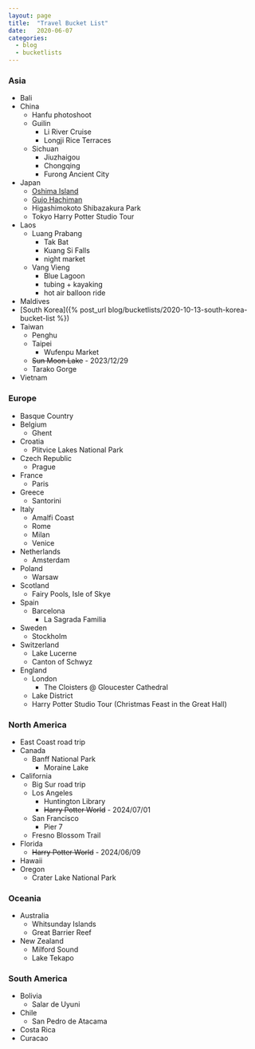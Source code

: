 ```yaml
---
layout: page
title:  "Travel Bucket List"
date:   2020-06-07
categories:
  - blog
  - bucketlists
---
```


### Asia
* Bali
* China
    * Hanfu photoshoot
    * Guilin
        * Li River Cruise
        * Longji Rice Terraces
    * Sichuan
        * Jiuzhaigou
        * Chongqing
        * Furong Ancient City
* Japan
    * [Oshima Island](http://www.eatyourkimchi.com/adventures-in-oshima/)
    * [Gujo Hachiman](https://youtu.be/Fqpr_2uKzwY)
    * Higashimokoto Shibazakura Park
    * Tokyo Harry Potter Studio Tour
* Laos
    * Luang Prabang
        * Tak Bat
        * Kuang Si Falls
        * night market
    * Vang Vieng
        * Blue Lagoon
        * tubing + kayaking
        * hot air balloon ride
* Maldives
* [South Korea]({% post_url blog/bucketlists/2020-10-13-south-korea-bucket-list %})
* Taiwan
    * Penghu
    * Taipei
        * Wufenpu Market
    * ~~Sun Moon Lake~~ - 2023/12/29
    * Tarako Gorge
* Vietnam

### Europe
* Basque Country
* Belgium
    * Ghent
* Croatia
    * Plitvice Lakes National Park
* Czech Republic
    * Prague
* France
    * Paris
* Greece
    * Santorini
* Italy
    * Amalfi Coast
    * Rome
    * Milan
    * Venice
* Netherlands
    * Amsterdam
* Poland
    * Warsaw
* Scotland
    * Fairy Pools, Isle of Skye
* Spain
    * Barcelona
        * La Sagrada Familia
* Sweden
    * Stockholm
* Switzerland
    * Lake Lucerne
    * Canton of Schwyz
* England
    * London
        * The Cloisters @ Gloucester Cathedral
    * Lake District
    * Harry Potter Studio Tour (Christmas Feast in the Great Hall)

### North America
* East Coast road trip
* Canada
    * Banff National Park
        * Moraine Lake
* California
    * Big Sur road trip
    * Los Angeles
        * Huntington Library
        * ~~Harry Potter World~~ - 2024/07/01
    * San Francisco
        * Pier 7
    * Fresno Blossom Trail
* Florida
    * ~~Harry Potter World~~ - 2024/06/09
* Hawaii
* Oregon
    * Crater Lake National Park

### Oceania
* Australia
    * Whitsunday Islands
    * Great Barrier Reef
* New Zealand
    * Milford Sound
    * Lake Tekapo

### South America
* Bolivia
    * Salar de Uyuni
* Chile
    * San Pedro de Atacama
* Costa Rica
* Curacao
